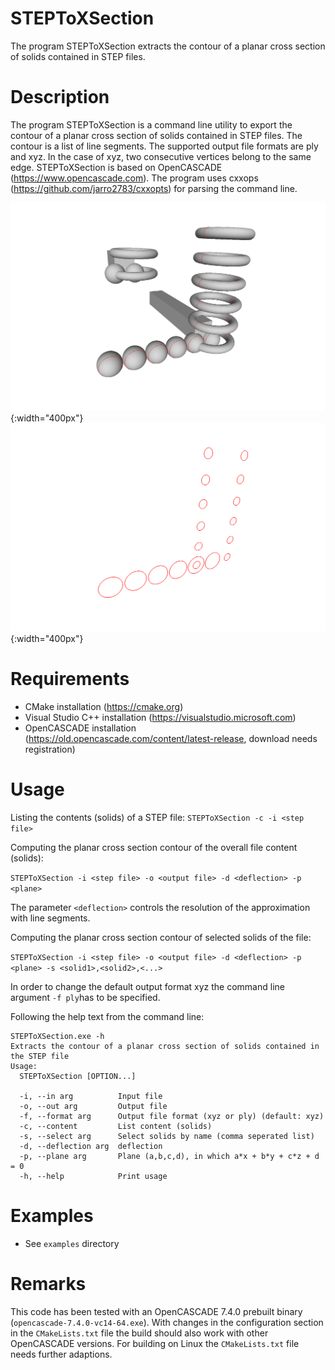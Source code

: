 # STEPToXSection
The program STEPToXSection extracts the contour of a planar cross section of solids contained in STEP files.

# Description
The program STEPToXSection is a command line utility to export the contour of a planar cross section of solids contained in STEP files. The contour is a list of line segments. The supported output file formats are ply and xyz. In the case of xyz, two consecutive vertices belong to the same edge.  STEPToXSection is based on OpenCASCADE (https://www.opencascade.com). The program uses cxxops (https://github.com/jarro2783/cxxopts) for parsing the command line.

![Image Solids](examples/basic_shapes/basic_shapes_solids.png){:width="400px"}
![Image Cross-Section](examples/basic_shapes/basic_shapes_cross-section.png){:width="400px"}

# Requirements
 * CMake installation (https://cmake.org)
 * Visual Studio C++ installation (https://visualstudio.microsoft.com)
 * OpenCASCADE installation (https://old.opencascade.com/content/latest-release, download needs registration)

# Usage
Listing the contents (solids) of a STEP file:
`STEPToXSection -c -i <step file>`

Computing the planar cross section contour of the overall file content (solids):

`STEPToXSection -i <step file> -o <output file> -d <deflection> -p <plane>`

The parameter `<deflection>` controls the resolution of the approximation with line segments.

Computing the planar cross section contour of selected solids of the file:

`STEPToXSection -i <step file> -o <output file> -d <deflection> -p <plane> -s <solid1>,<solid2>,<...>`

In order to change the default output format xyz the command line argument `-f ply`has to be specified.

Following the help text from the command line:
```
STEPToXSection.exe -h
Extracts the contour of a planar cross section of solids contained in the STEP file
Usage:
  STEPToXSection [OPTION...]

  -i, --in arg          Input file
  -o, --out arg         Output file
  -f, --format arg      Output file format (xyz or ply) (default: xyz)
  -c, --content         List content (solids)
  -s, --select arg      Select solids by name (comma seperated list)
  -d, --deflection arg  deflection
  -p, --plane arg       Plane (a,b,c,d), in which a*x + b*y + c*z + d = 0
  -h, --help            Print usage
```

# Examples
 * See `examples` directory
 
# Remarks
This code has been tested with an OpenCASCADE 7.4.0 prebuilt binary (`opencascade-7.4.0-vc14-64.exe`). With changes in the configuration section in the `CMakeLists.txt` file the build should also work with other OpenCASCADE versions. For building on Linux the `CMakeLists.txt` file needs further adaptions.
